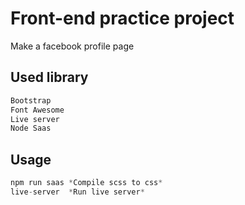 # Front-end practice project

Make a facebook profile page

## Used library



```bash
Bootstrap
Font Awesome
Live server
Node Saas
```

## Usage

```python
npm run saas *Compile scss to css*
live-server  *Run live server*
```
